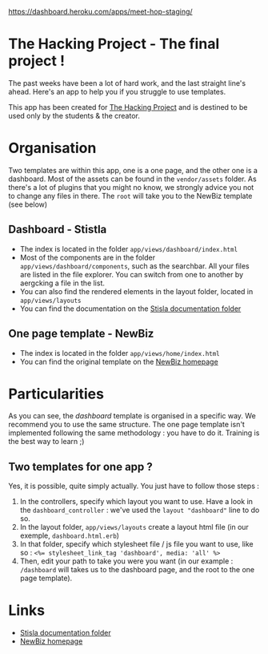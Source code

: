 https://dashboard.heroku.com/apps/meet-hop-staging/


# The Hacking Project - The final project !

The past weeks have been a lot of hard work, and the last straight line's ahead. Here's an app to help you if you struggle to use templates.

This app has been created for [The Hacking Project](https://www.thehackingproject.org/) and is destined to be used only by the students & the creator.


# Organisation
Two templates are within this app, one is a one page, and the other one is a dashboard. Most of the assets can be found in the `vendor/assets` folder. As there's a lot of plugins that you might no know, we strongly advice you not to change any files in there.
The `root` will take you to the NewBiz template (see below)

## Dashboard - Stistla
- The index is located in the folder `app/views/dashboard/index.html`
- Most of the components are in the folder `app/views/dashboard/components`, such as the searchbar.
All your files are listed in the file explorer. You can switch from one to another by aergcking a file in the list.
- You can also find the rendered elements in the layout folder, located in  `app/views/layouts`
- You can find the documentation on the [Stisla documentation folder](https://docs.getstisla.com/#/en/2.2.0/overview)
## One page template - NewBiz
- The index is located in the folder `app/views/home/index.html`
- You can find the original template on the [NewBiz homepage](http://demo.themequarry.com/theme/newbiz-new-bizbusiness-template-ASCGQEKQ)


# Particularities
As you can see, the *dashboard* template is organised in a specific way. We recommend you to use the same structure.
The one page template isn't  implemented following the same methodology : you have to do it. Training is the best way to learn ;)

## Two templates for one app ?

Yes, it is possible, quite simply actually. You just have to follow those steps :
1. In the controllers, specify which layout you want to use. Have a look in the `dashboard_controller` : we've used the `layout "dashboard"` line to do so.
2. In the layout folder, `app/views/layouts` create a layout html file (in our exemple, `dashboard.html.erb`)
3. In that folder, specify which stylesheet file / js file you want to use, like so : `<%= stylesheet_link_tag 'dashboard', media: 'all' %>`
4. Then, edit your path to take you were you want (in our example : `/dashboard` will takes us to the dashboard page, and the root to the one page template).

# Links
- [Stisla documentation folder](https://docs.getstisla.com/#/en/2.2.0/overview)
- [NewBiz homepage](http://demo.themequarry.com/theme/newbiz-new-bizbusiness-template-ASCGQEKQ)
